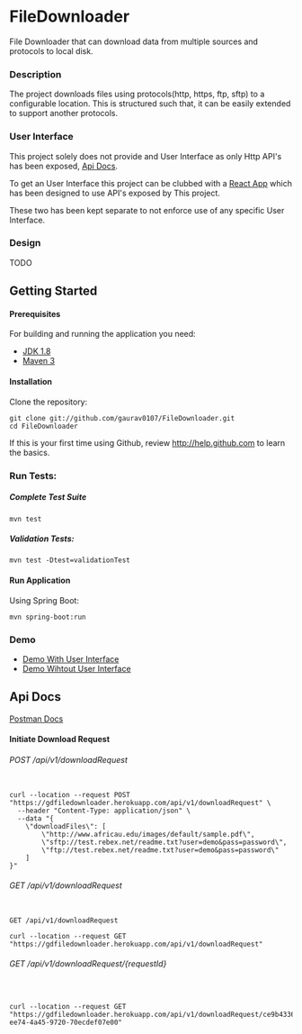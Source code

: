 # FileDownloader

File Downloader that can download data from multiple sources and protocols to local disk.

### Description

The project downloads files using protocols(http, https, ftp, sftp) to a configurable location. This is structured such that, it can be easily extended to support another protocols.


### User Interface
This project solely does not provide and User Interface as only Http API's has been exposed, 
[Api Docs](https://documenter.getpostman.com/view/437815/Rzn6v2zk).

To get an User Interface this project can be clubbed with a 
[React App](https://github.com/gaurav0107/filedownloaderUi-react) which has been designed to use API's exposed by This project.

These two has been kept separate to not enforce use of any specific User Interface.


### Design
TODO


## Getting Started

#### Prerequisites

For building and running the application you need:

- [JDK 1.8](http://www.oracle.com/technetwork/java/javase/downloads/jdk8-downloads-2133151.html)
- [Maven 3](https://maven.apache.org)

#### Installation

Clone the repository:

  ```shell
  git clone git://github.com/gaurav0107/FileDownloader.git
  cd FileDownloader
  ```

If this is your first time using Github, review http://help.github.com to learn the basics.

### Run Tests:

##### Complete Test Suite

```shell
mvn test
```

##### Validation Tests:
```shell
mvn test -Dtest=validationTest
```

#### Run Application

Using Spring Boot:
```shell
mvn spring-boot:run
```


### Demo
* [Demo With User Interface](https://filedownloaderui-react.herokuapp.com/)
* [Demo Wihtout User Interface](https://gdfiledownloader.herokuapp.com/api/v1/downloadRequest)

## Api Docs
[Postman Docs](https://documenter.getpostman.com/view/437815/Rzn6v2zk)


#### Initiate Download Request

###### POST /api/v1/downloadRequest

```curl

curl --location --request POST "https://gdfiledownloader.herokuapp.com/api/v1/downloadRequest" \
  --header "Content-Type: application/json" \
  --data "{
    \"downloadFiles\": [
        \"http://www.africau.edu/images/default/sample.pdf\",
        \"sftp://test.rebex.net/readme.txt?user=demo&pass=password\",
        \"ftp://test.rebex.net/readme.txt?user=demo&pass=password\"
    ]
}"

```

###### GET /api/v1/downloadRequest

```$xslt

GET /api/v1/downloadRequest

curl --location --request GET "https://gdfiledownloader.herokuapp.com/api/v1/downloadRequest"
```

###### GET /api/v1/downloadRequest/{requestId}

```


curl --location --request GET "https://gdfiledownloader.herokuapp.com/api/v1/downloadRequest/ce9b4336-ee74-4a45-9720-70ecdef07e00"
```